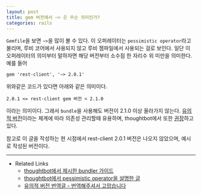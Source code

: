 ```yaml
---
layout: post
title: gem 버전에서 ~> 은 무슨 의미인가?
categories: rails
---
```


`Gemfile`을 보면 `~>`을 많이 볼 수 있다. 이 오퍼레이터는 `pessimistic operator`라고 불리며, 루비 코어에서 사용되지 않고 루비 젬파일에서 사용되는 걸로 보인다. 일단 이 오퍼레이터의 의미부터 말하자면 해당 버전부터 소수점 한 자리수 위 미만을 의미한다. 예를 들어 

```gem 'rest-client', '~> 2.0.1'```

위와같은 코드가 있다면 아래와 같은 의미이다.

```2.0.1 <= rest-client gem 버전 < 2.1.0```

이라는 의미이다. 그래서 `bundle`을 사용해도 버전이 2.1.0 이상 올라가지 않는다. [유의적 버전](http://semver.org/lang/ko/)이라는 체계에 따라 의존성 관리할때 유용하며, thoughtbot에서 또한 [권장](https://github.com/thoughtbot/guides/tree/master/best-practices#bundler)하고 있다.

참고로 이 글을 작성하는 현 시점에서 rest-client 2.0.1 버전은 나오지 않았으며, 예시로 작성된 버전이다.

---
* Related Links
	* [thoughtbot에서 제시한 bundler 가이드](https://robots.thoughtbot.com/a-healthy-bundle)
	* [thoughtbot에서 pessimistic operator을 설명한 글](https://robots.thoughtbot.com/rubys-pessimistic-operator)
	* [유의적 버전 번역글 - 번역해주셔서 고맙습니다](https://github.com/hatemogi/semver)
